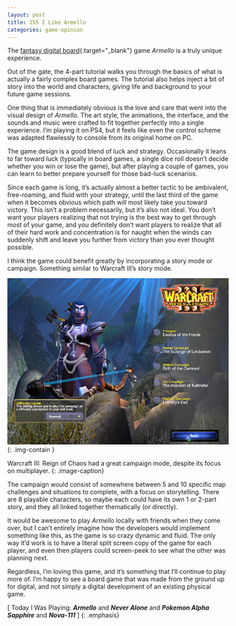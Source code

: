 ```yaml
---
layout: post
title: 255 I Like Armello
categories: game-opinion
---
```

The [fantasy digital board](http://armello.com){:target="_blank"} game *Armello* is a truly unique experience.

Out of the gate, the 4-part tutorial walks you through the basics of what is actually a fairly complex board games. The tutorial also helps inject a bit of story into the world and characters, giving life and background to your future game sessions.

One thing that is immediately obvious is the love and care that went into the visual design of *Armello*.  The art style, the animations, the interface, and the sounds and music were crafted to fit together perfectly into a single experience.  I’m playing it on PS4, but it feels like even the control scheme was adapted flawlessly to console from its original home on PC.

The game design is a good blend of luck and strategy.  Occasionally it leans to far toward luck (typically in board games, a single dice roll doesn’t decide whether you win or lose the game), but after playing a couple of games, you can learn to better prepare yourself for those bad-luck scenarios.

Since each game is long, it’s actually almost a better tactic to be ambivalent, free-roaming, and fluid with your strategy, until the last third of the game when it becomes obvious which path will most likely take you toward victory.  This isn’t a problem necessarily, but it’s also not ideal.  You don’t want your players realizing that not trying is the best way to get through most of your game, and you definitely don’t want players to realize that all of their hard work and concentration is for naught when the winds can suddenly shift and leave you further from victory than you ever thought possible.

I think the game could benefit greatly by incorporating a story mode or campaign.  Something similar to Warcraft III’s story mode.

![Armello](/img/games/255_I_Like_Armello.jpg "Warcraft III: Reign of Chaos"){: .img-contain }

Warcraft III: Reign of Chaos had a great campaign mode, despite its focus on multiplayer.
{: .image-caption}

The campaign would consist of somewhere between 5 and 10 specific map challenges and situations to complete, with a focus on storytelling.  There are 8 playable characters, so maybe each could have its own 1 or 2-part story, and they all linked together thematically (or directly).

It would be awesome to play *Armello* locally with friends when they come over, but I can’t entirely imagine how the developers would implement something like this, as the game is so crazy dynamic and fluid.  The only way it’d work is to have a literal split screen copy of the game for each player, and even then players could screen-peek to see what the other was planning next.

Regardless, I’m loving this game, and it’s something that I’ll continue to play more of.  I’m happy to see a board game that was made from the ground up for digital, and not simply a digital development of an existing physical game.

[ Today I Was Playing: ***Armello*** and ***Never Alone*** and ***Pokemon Alpha Sapphire*** and ***Nova-111*** ]
{: .emphasis}

